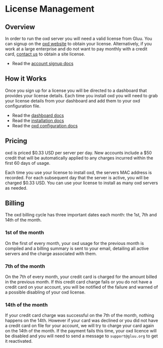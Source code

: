 # License Management  

## Overview
In order to run the oxd server you will need a valid license from Gluu. You can signup on the [oxd website](https://oxd.gluu.org) to obtain your license. Alternatively, if you work at a large enterprise and do not want to pay monthly with a credit card, [contact us](https://gluu.org/booking) to obtain a site license.   

- Read the [account signup docs](./auth/signup/index.md)

## How it Works 
Once you sign up for a license you will be directed to a dashboard that provides your license details. Each time you install oxd you will need to grab your license details from your dashboard and add them to your oxd configuration file. 

- Read the [dashboard docs](./dashboard/index.md)     
- Read the [installation docs](../install/index.md)
- Read the [oxd configuration docs](../conf/index.md)   

## Pricing
oxd is priced $0.33 USD per server per day. New accounts include a $50 credit that will be automatically applied to any charges incurred within the first 60 days of usage.

Each time you use your license to install oxd, the servers MAC address is recorded. For each subsequent day that the server is active, you will be charged $0.33 USD. You can use your license to install as many oxd servers as needed. 

## Billing

The oxd billing cycle has three important dates each month: the 1st, 7th and 14th of the month.

### 1st of the month
On the first of every month, your oxd usage for the previous month is compiled and a billing summary is sent to your email, detailing all active servers and the charge associated with them.

### 7th of the month
On the 7th of every month, your credit card is charged for the amount billed in the previous month. If this credit card charge fails or you do not have a credit card on your account, you will be notified of the failure and warned of a possible disabling of your oxd license.

### 14th of the month
If your credit card charge was successful on the 7th of the month, nothing happens on the 14th. However if your card was declined or you did not have a credit card on file for your account, we will try to charge your card again on the 14th of the month. If the payment fails this time, your oxd licence will be disabled and you will need to send a message to `support@gluu.org` to get it reactivated.
